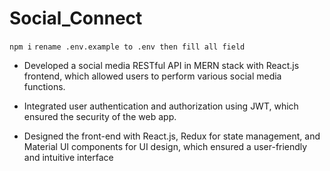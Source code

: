 # Social_Connect

`npm i`
`rename .env.example to .env then fill all field`

-   Developed a social media RESTful API in MERN stack with React.js frontend, which allowed users to perform
    various social media functions.

-   Integrated user authentication and authorization using JWT, which ensured the security of the web app.

-   Designed the front-end with React.js, Redux for state management, and Material UI components for UI design,
    which ensured a user-friendly and intuitive interface
